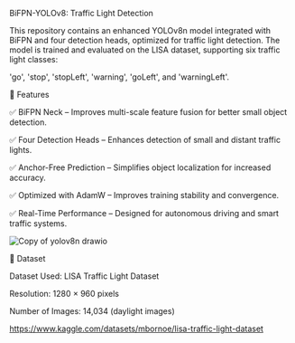 BiFPN-YOLOv8: Traffic Light Detection

This repository contains an enhanced YOLOv8n model integrated with BiFPN and four detection heads, optimized for traffic light detection. The model is trained and evaluated on the LISA dataset, supporting six traffic light classes:

'go', 'stop', 'stopLeft', 'warning', 'goLeft', and 'warningLeft'.

🔹 Features

✅ BiFPN Neck – Improves multi-scale feature fusion for better small object detection.

✅ Four Detection Heads – Enhances detection of small and distant traffic lights.

✅ Anchor-Free Prediction – Simplifies object localization for increased accuracy.

✅ Optimized with AdamW – Improves training stability and convergence.

✅ Real-Time Performance – Designed for autonomous driving and smart traffic systems.


![Copy of yolov8n drawio](https://github.com/user-attachments/assets/07e16bda-d046-4dfe-8654-ab6696fc3b47)



📂 Dataset

Dataset Used: LISA Traffic Light Dataset

Resolution: 1280 × 960 pixels

Number of Images: 14,034 (daylight images)

https://www.kaggle.com/datasets/mbornoe/lisa-traffic-light-dataset

